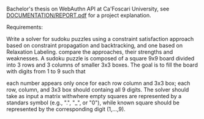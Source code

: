 Bachelor's thesis on WebAuthn API at Ca'Foscari University, see <ins>DOCUMENTATION/REPORT.pdf</ins> for a project explanation.

Requirements:

Write a solver for sudoku puzzles using a constraint satisfaction approach based on constraint propagation and backtracking, and one based on Relaxation Labeling. compare the approaches, their strengths and weaknesses. A sudoku puzzle is composed of a square 9x9 board divided into 3 rows and 3 columns of smaller 3x3 boxes. The goal is to fill the board with digits from 1 to 9 such that

each number appears only once for each row column and 3x3 box;
each row, column, and 3x3 box should containg all 9 digits. The solver should take as input a matrix withwhere empty squares are represented by a standars symbol (e.g., ".", "_", or "0"), while known square should be represented by the corresponding digit (1,...,9).
